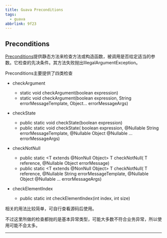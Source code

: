 ```yaml
---
title: Guava Preconditions
tags:
  - guava
abbrlink: 9f23
---
```


## Preconditions

[Preconditions](https://www.yiibai.com/guava/guava_preconditions_class.html)提供静态方法来检查方法或构造函数，被调用是否给定适当的参数。它检查的先决条件。其方法失败抛出IllegalArgumentException。

Preconditions主要提供了四类检查

- checkArgument
  - static void checkArgument(boolean expression)
  - static void checkArgument(boolean expression, String errorMessageTemplate, Object... errorMessageArgs)

- checkState
  - public static void checkState(boolean expression) 
  - public static void checkState(
        boolean expression,
        @Nullable String errorMessageTemplate,
        @Nullable Object @Nullable ... errorMessageArgs)

- checkNotNull
  - public static <T extends @NonNull Object> T checkNotNull(
        T reference, @Nullable Object errorMessage)
  - public static <T extends @NonNull Object> T checkNotNull(
        T reference,
        @Nullable String errorMessageTemplate,
        @Nullable Object @Nullable ... errorMessageArgs) 

- checkElementIndex
  - public static int checkElementIndex(int index, int size)

相关的用法比较简单，可自行查看源码后使用。

不过这里所做的检查都抛的是基本异常类型，可能大多数不符合业务异常，所以使用可能不会太多。

---